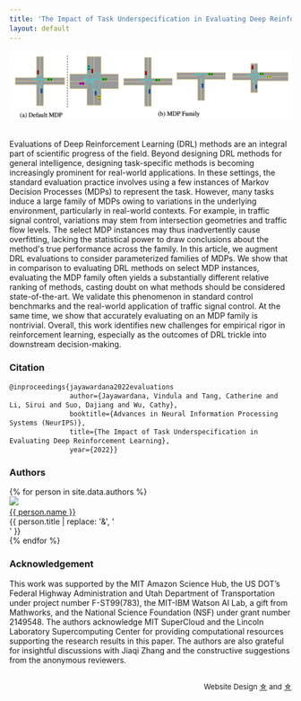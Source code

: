 ```yaml
---
title: 'The Impact of Task Underspecification in Evaluating Deep Reinforcement Learning'
layout: default
---
```


<p align="center">
    <img src="images/intro.png" alt="Image" />
</p>
<br>
Evaluations of Deep Reinforcement Learning (DRL) methods are an integral part of scientific progress of the field. Beyond designing DRL methods for general intelligence, designing task-specific methods is becoming increasingly prominent for real-world applications. In these settings, the standard evaluation practice involves using a few instances of Markov Decision Processes (MDPs) to represent the task. However, many tasks induce a large family of MDPs owing to variations in the underlying environment, particularly in real-world contexts. For example, in traffic signal control, variations may stem from intersection geometries and traffic flow levels. The select MDP instances may thus inadvertently cause overfitting, lacking the statistical power to draw conclusions about the method's true performance across the family. In this article, we augment DRL evaluations to consider parameterized families of MDPs. We show that in comparison to evaluating DRL methods on select MDP instances, evaluating the MDP family often yields a substantially different relative ranking of methods, casting doubt on what methods should be considered state-of-the-art. We validate this phenomenon in standard control benchmarks and the real-world application of traffic signal control. At the same time, we show that accurately evaluating on an MDP family is nontrivial. Overall, this work identifies new challenges for empirical rigor in reinforcement learning, especially as the outcomes of DRL trickle into downstream decision-making.

### Citation

```
@inproceedings{jayawardana2022evaluations
               author={Jayawardana, Vindula and Tang, Catherine and Li, Sirui and Suo, Dajiang and Wu, Cathy}, 
               booktitle={Advances in Neural Information Processing Systems (NeurIPS)}, 
               title={The Impact of Task Underspecification in Evaluating Deep Reinforcement Learning}, 
               year={2022}}
```

### Authors 

<div style="text-align: left;">
{% for person in site.data.authors %}
<div class="person">
  <img src="{{ person.image }}" width=140 /><br>
  <a href="{{ person.url | relative_url }}">{{ person.name }}</a><br>
  <span>{{ person.title | replace: '&', '<br>' }}</span>
</div>
{% endfor %}

</div>

### Acknowledgement

This work was supported by the MIT Amazon Science Hub, the US DOT’s Federal Highway Administration and Utah Department of Transportation under project number F-ST99(783), the MIT-IBM Watson AI Lab, a gift from Mathworks, and the National Science Foundation (NSF) under grant number 2149548. The authors acknowledge MIT SuperCloud and the Lincoln Laboratory Supercomputing Center for providing computational resources supporting the research results in this paper. The authors are also grateful for insightful discussions with Jiaqi Zhang and the constructive suggestions from the anonymous reviewers.
<br><br>


<p style="text-align:right;font-size:small;">
    Website Design <a href="https://github.com/pages-themes/cayman"><span>&#9734;</span></a> and <a href="https://github.com/agarwl/rliable"><span>&#9734;</span></a>
</p>
